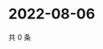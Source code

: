 # 2022-08-06

共 0 条

<!-- BEGIN WEIBO -->
<!-- 最后更新时间 Sat Aug 06 2022 18:01:10 GMT+0800 (China Standard Time) -->

<!-- END WEIBO -->
